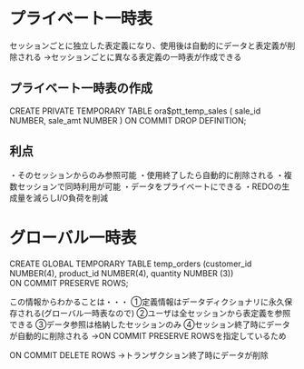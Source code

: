 # プライベート一時表
セッションごとに独立した表定義になり、使用後は自動的にデータと表定義が削除される
→セッションごとに異なる表定義の一時表が作成できる
## プライベート一時表の作成
CREATE PRIVATE TEMPORARY TABLE ora$ptt_temp_sales
(
  sale_id   NUMBER,
  sale_amt  NUMBER
)
ON COMMIT DROP DEFINITION;





## 利点
・そのセッションからのみ参照可能
・使用終了したら自動的に削除される
・複数セッションで同時利用が可能
・データをプライベートにできる
・REDOの生成量を減らしI/O負荷を削減
# グローバル一時表

CREATE GLOBAL TEMPORARY TABLE temp_orders (customer_id NUMBER(4), product_id NUMBER(4), quantity NUMBER (3))  
ON COMMIT PRESERVE ROWS;

この情報からわかることは・・・
①定義情報はデータディクショナリに永久保存される(グローバル一時表なので)
②ユーザは全セッションから表定義を参照できる
③データ参照は格納したセッションのみ
④セッション終了時にデータが自動的に削除される
→ON COMMIT PRESERVE ROWSを指定しているため

ON COMMIT DELETE ROWS
→トランザクション終了時にデータが削除
